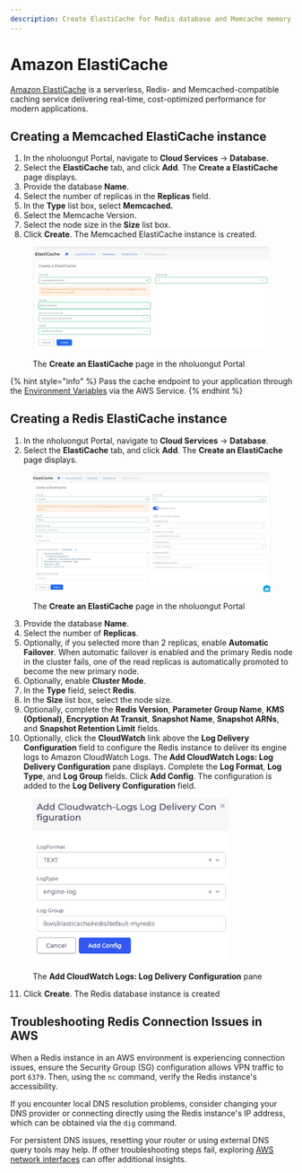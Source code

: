 ```yaml
---
description: Create ElastiCache for Redis database and Memcache memory caching
---
```


# Amazon ElastiCache

[Amazon ElastiCache](https://aws.amazon.com/elasticache/features/) is a serverless, Redis- and Memcached-compatible caching service delivering real-time, cost-optimized performance for modern applications.

## Creating a **Memcached ElastiCache** instance

1. In the nholuongut Portal, navigate to **Cloud Services** -> **Database.**
2. Select the **ElastiCache** tab, and click **Add**. The **Create a ElastiCache** page displays.
3. Provide the database **Name**.
4. Select the number of replicas in the **Replicas** field.&#x20;
5. In the **Type** list box, select **Memcached.**
6. Select the Memcache Version.&#x20;
7. Select the node size in the **Size** list box.
8. Click **Create**. The Memcached ElastiCache instance is created.

<div align="left">

<figure><img src="../../../.gitbook/assets/memcache.png" alt=""><figcaption><p>The <strong>Create an ElastiCache</strong> page in the nholuongut Portal</p></figcaption></figure>

</div>

{% hint style="info" %}
Pass the cache endpoint to your application through the [Environment Variables](../containers/passing-config-and-secrets.md) via the AWS Service.
{% endhint %}

## Creating a **Redis ElastiCache** instance

1. In the nholuongut Portal, navigate to **Cloud Services** -> **Database**.
2. Select the **ElastiCache** tab, and click **Add**. The **Create an ElastiCache** page displays.

<figure><img src="../../../.gitbook/assets/elasticache new.png" alt=""><figcaption><p>The <strong>Create an ElastiCache</strong> page in the nholuongut Portal</p></figcaption></figure>

3. Provide the database **Name**.
4. Select the number of **Replicas**.
5. Optionally, if you selected more than 2 replicas, enable **Automatic Failover**. When automatic failover is enabled and the primary Redis node in the cluster fails, one of the read replicas is automatically promoted to become the new primary node.
6. Optionally, enable **Cluster Mode**.
7. In the **Type** field, select **Redis**.
8. In the **Size** list box, select the node size.
9. Optionally, complete the **Redis Version**, **Parameter Group Name**, **KMS (Optional)**, **Encryption At Transit**, **Snapshot Name**, **Snapshot ARNs**, and **Snapshot Retention Limit** fields.
10. Optionally, click the **CloudWatch** link above the **Log Delivery Configuration** field to configure the Redis instance to deliver its engine logs to Amazon CloudWatch Logs. The **Add CloudWatch Logs: Log Delivery Configuration** pane displays. Complete the **Log Format**, **Log Type**, and **Log Group** fields. Click **Add Config**. The configuration is added to the **Log Delivery Configuration** field.

<div align="left">

<figure><img src="../../../.gitbook/assets/cloudwatch logs pane.png" alt="" width="350"><figcaption><p>The <strong>Add CloudWatch Logs: Log Delivery Configuration</strong> pane</p></figcaption></figure>

</div>

11. Click **Create**. The Redis database instance is created

## Troubleshooting Redis Connection Issues in AWS

When a Redis instance in an AWS environment is experiencing connection issues, ensure the Security Group (SG) configuration allows VPN traffic to port `6379`. Then, using the `nc` command, verify the Redis instance's accessibility.

If you encounter local DNS resolution problems, consider changing your DNS provider or connecting directly using the Redis instance's IP address, which can be obtained via the `dig` command.&#x20;

For persistent DNS issues, resetting your router or using external DNS query tools may help. If other troubleshooting steps fail, exploring [AWS network interfaces](https://docs.aws.amazon.com/AWSEC2/latest/UserGuide/using-eni.html) can offer additional insights.
